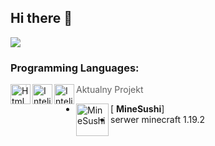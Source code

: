 
## Hi there 👋
<img src="https://cdn.discordapp.com/attachments/755488771306291211/1025429489796264078/banner.png"> </img>
### Programming Languages:

<img align="left" alt="Html" width="32px" src="https://simpleicons.org/icons/html5.svg"/>
<img align="left" alt="Intelj" width="32px" src="https://simpleicons.org/icons/intellijidea.svg"/>
<img align="left" alt="Intelj" width="32px" src="https://simpleicons.org/icons/icons/adobephotoshop.svg"/>

> Aktualny Projekt   
- [<img align="left" alt="MineSushi" width="52px" src="https://cdn.discordapp.com/attachments/755488771306291211/1025433238333837322/sushimclogo.png" /> **MineSushi**]
- serwer minecraft 1.19.2



<!--

**Here are some ideas to get you started:**

🙋‍♀️ A short introduction - what is your organization all about?
🌈 Contribution guidelines - how can the community get involved?
👩‍💻 Useful resources - where can the community find your docs? Is there anything else the community should know?
🍿 Fun facts - what does your team eat for breakfast?
🧙 Remember, you can do mighty things with the power of [Markdown](https://docs.github.com/github/writing-on-github/getting-started-with-writing-and-formatting-on-github/basic-writing-and-formatting-syntax)
-->

